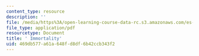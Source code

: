 ```yaml
---
content_type: resource
description: ''
file: /media/https%3A/open-learning-course-data-rc.s3.amazonaws.com/es-292-writing-workshop-spring-2008/469db577a61a648fd8df6b42ccb343f2_MITES_292S08_Immortality.pdf
file_type: application/pdf
resourcetype: Document
title: ' Immortality'
uid: 469db577-a61a-648f-d8df-6b42ccb343f2
---
```

